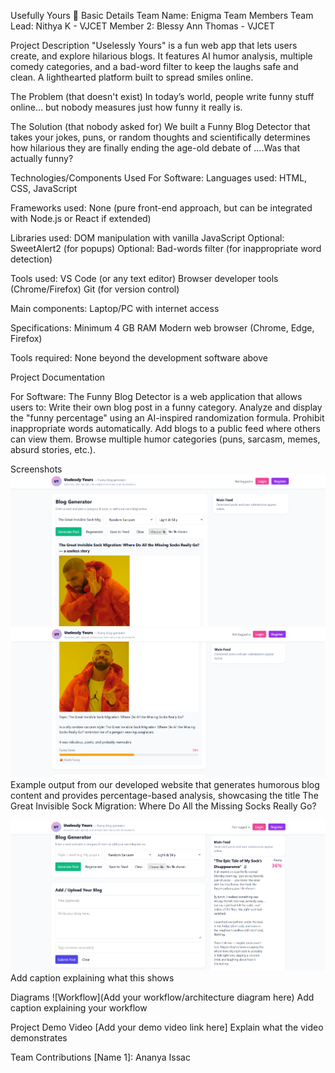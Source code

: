 Usefully Yours 🎯
Basic Details
Team Name: Enigma
Team Members
Team Lead: Nithya K - VJCET
Member 2: Blessy Ann Thomas - VJCET

Project Description
"Uselessly Yours"  is a fun web app that lets users create,  and explore hilarious blogs. It features AI humor analysis, multiple comedy categories, and a bad-word filter to keep the laughs safe and clean. A lighthearted platform built to spread smiles online.

The Problem (that doesn't exist)
In today’s world, people write funny stuff online… but nobody measures just how funny it really is.

The Solution (that nobody asked for)
 We built a Funny Blog Detector that takes your jokes, puns, or random thoughts and scientifically determines how hilarious they are finally ending the age-old debate of ....Was that actually funny?

Technologies/Components Used
For Software:
Languages used:
HTML, CSS, JavaScript

Frameworks used:
None (pure front-end approach, but can be integrated with Node.js or React if extended)

Libraries used:
DOM manipulation with vanilla JavaScript
Optional: SweetAlert2 (for popups)
Optional: Bad-words filter (for inappropriate word detection)

Tools used:
VS Code (or any text editor)
Browser developer tools (Chrome/Firefox)
Git (for version control)

Main components:
Laptop/PC with internet access

Specifications:
Minimum 4 GB RAM
Modern web browser (Chrome, Edge, Firefox)

Tools required:
None beyond the development software above

Project Documentation

For Software:
The Funny Blog Detector is a web application that allows users to:
Write their own blog post in a funny category.
Analyze and display the "funny percentage" using an AI-inspired randomization formula.
Prohibit inappropriate words automatically.
Add blogs to a public feed where others can view them.
Browse multiple humor categories (puns, sarcasm, memes, absurd stories, etc.).

Screenshots 
![Screenshot1](https://github.com/dumbledore-007/Usefully-Yours/blob/main/part%201.png) 
![Screenshot2](https://github.com/dumbledore-007/Usefully-Yours/blob/main/Part%202.png) Example output from our developed website that generates humorous blog content and provides percentage-based analysis, showcasing the title The Great Invisible Sock Migration: Where Do All the Missing Socks Really Go?

![Screenshot3](https://github.com/dumbledore-007/Usefully-Yours/blob/main/part%203.png) Add caption explaining what this shows

Diagrams
![Workflow](Add your workflow/architecture diagram here) Add caption explaining your workflow


Project Demo
Video
[Add your demo video link here] Explain what the video demonstrates


Team Contributions
[Name 1]: Ananya Issac
